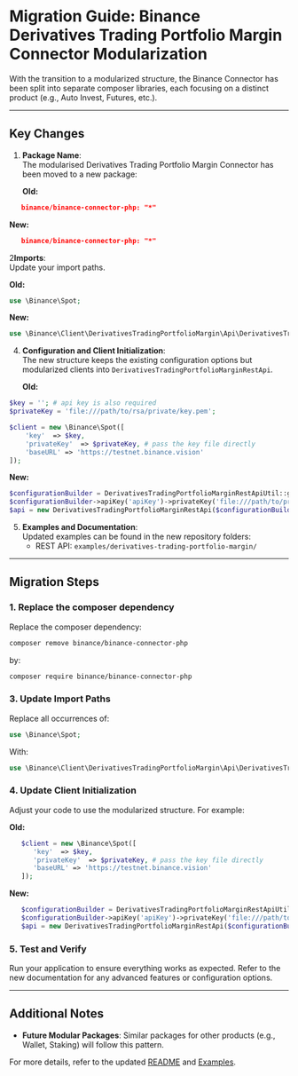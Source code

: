 # Migration Guide: Binance Derivatives Trading Portfolio Margin Connector Modularization

With the transition to a modularized structure, the Binance Connector has been split into separate composer libraries, each focusing on a distinct product (e.g., Auto Invest, Futures, etc.). 

---

## Key Changes

1. **Package Name**:  
   The modularised Derivatives Trading Portfolio Margin Connector has been moved to a new package:

   **Old:**
```json
   binance/binance-connector-php: "*"
```
   **New:**
```json
   binance/binance-connector-php: "*"
```

2**Imports**:  
   Update your import paths.

   **Old:**

```php
use \Binance\Spot;
```

   **New:**

```php
use \Binance\Client\DerivativesTradingPortfolioMargin\Api\DerivativesTradingPortfolioMarginRestApi;
```

4. **Configuration and Client Initialization**:  
   The new structure keeps the existing configuration options but modularized clients into `DerivativesTradingPortfolioMarginRestApi`.

   **Old:**

```php
$key = ''; # api key is also required
$privateKey = 'file:///path/to/rsa/private/key.pem';

$client = new \Binance\Spot([
    'key'  => $key,
    'privateKey'  => $privateKey, # pass the key file directly
    'baseURL' => 'https://testnet.binance.vision'
]);
```

   **New:**

```php
$configurationBuilder = DerivativesTradingPortfolioMarginRestApiUtil::getConfigurationBuilder();
$configurationBuilder->apiKey('apiKey')->privateKey('file:///path/to/private.key');
$api = new DerivativesTradingPortfolioMarginRestApi($configurationBuilder->build());
```

5. **Examples and Documentation**:  
   Updated examples can be found in the new repository folders:
    - REST API: `examples/derivatives-trading-portfolio-margin/`

---

## Migration Steps

### 1. Replace the composer dependency

Replace the composer dependency:

```bash
composer remove binance/binance-connector-php
```

by:

```bash
composer require binance/binance-connector-php
```

### 3. Update Import Paths

Replace all occurrences of:

```php
use \Binance\Spot;
```

With:

```php
use \Binance\Client\DerivativesTradingPortfolioMargin\Api\DerivativesTradingPortfolioMarginRestApi;
```

### 4. Update Client Initialization

Adjust your code to use the modularized structure. For example:

**Old:**

```php
   $client = new \Binance\Spot([
      'key'  => $key,
      'privateKey'  => $privateKey, # pass the key file directly
      'baseURL' => 'https://testnet.binance.vision'
   ]);
```

**New:**

```php
   $configurationBuilder = DerivativesTradingPortfolioMarginRestApiUtil::getConfigurationBuilder();
   $configurationBuilder->apiKey('apiKey')->privateKey('file:///path/to/private.key');
   $api = new DerivativesTradingPortfolioMarginRestApi($configurationBuilder->build());
```

### 5. Test and Verify

Run your application to ensure everything works as expected. Refer to the new documentation for any advanced features or configuration options.

---

## Additional Notes

- **Future Modular Packages**: Similar packages for other products (e.g., Wallet, Staking) will follow this pattern.

For more details, refer to the updated [README](../../README.md) and [Examples](../../../../examples/).